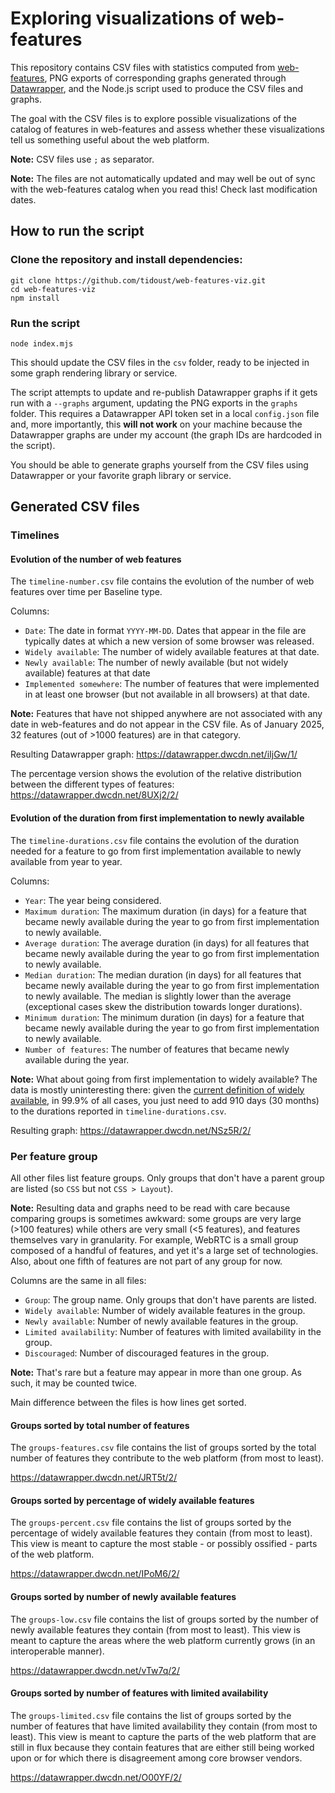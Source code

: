 # Exploring visualizations of web-features

This repository contains CSV files with statistics computed from [web-features](https://github.com/web-platform-dx/web-features), PNG exports of corresponding graphs generated through [Datawrapper](https://www.datawrapper.de/), and the Node.js script used to produce the CSV files and graphs.

The goal with the CSV files is to explore possible visualizations of the catalog of features in web-features and assess whether these visualizations tell us something useful about the web platform.

**Note:** CSV files use `;` as separator.

**Note:** The files are not automatically updated and may well be out of sync with the web-features catalog when you read this! Check last modification dates.


## How to run the script

### Clone the repository and install dependencies:

```
git clone https://github.com/tidoust/web-features-viz.git
cd web-features-viz
npm install
```

### Run the script

```
node index.mjs
```

This should update the CSV files in the `csv` folder, ready to be injected in some graph rendering library or service.

The script attempts to update and re-publish Datawrapper graphs if it gets run with a `--graphs` argument, updating the PNG exports in the `graphs` folder. This requires a Datawrapper API token set in a local `config.json` file and, more importantly, this **will not work** on your machine because the Datawrapper graphs are under my account (the graph IDs are hardcoded in the script).

You should be able to generate graphs yourself from the CSV files using Datawrapper or your favorite graph library or service.

## Generated CSV files

### Timelines

#### Evolution of the number of web features

The `timeline-number.csv` file contains the evolution of the number of web features over time per Baseline type.

Columns:
- `Date`: The date in format `YYYY-MM-DD`. Dates that appear in the file are typically dates at which a new version of some browser was released.
- `Widely available`: The number of widely available features at that date.
- `Newly available`: The number of newly available (but not widely available) features at that date
- `Implemented somewhere`: The number of features that were implemented in at least one browser (but not available in all browsers) at that date.

**Note:** Features that have not shipped anywhere are not associated with any date in web-features and do not appear in the CSV file. As of January 2025, 32 features (out of >1000 features) are in that category.

Resulting Datawrapper graph: https://datawrapper.dwcdn.net/iIjGw/1/

The percentage version shows the evolution of the relative distribution between the different types of features: https://datawrapper.dwcdn.net/8UXj2/2/

#### Evolution of the duration from first implementation to newly available

The `timeline-durations.csv` file contains the evolution of the duration needed for a feature to go from first implementation available to newly available from year to year.

Columns:
- `Year`: The year being considered.
- `Maximum duration`: The maximum duration (in days) for a feature that became newly available during the year to go from first implementation to newly available.
- `Average duration`: The average duration (in days) for all features that became newly available during the year to go from first implementation to newly available.
- `Median duration`: The median duration (in days) for all features that became newly available during the year to go from first implementation to newly available. The median is slightly lower than the average (exceptional cases skew the distribution towards longer durations).
- `Minimum duration`: The minimum duration (in days) for a feature that became newly available during the year to go from first implementation to newly available.
- `Number of features`: The number of features that became newly available during the year.

**Note:** What about going from first implementation to widely available? The data is mostly uninteresting there: given the [current definition of widely available](https://github.com/web-platform-dx/web-features/blob/main/docs/baseline.md#wider-support-high-status), in 99.9% of all cases, you just need to add 910 days (30 months) to the durations reported in `timeline-durations.csv`.

Resulting graph: https://datawrapper.dwcdn.net/NSz5R/2/

### Per feature group

All other files list feature groups. Only groups that don't have a parent group are listed (so `CSS` but not `CSS > Layout`).

**Note:** Resulting data and graphs need to be read with care because comparing groups is sometimes awkward: some groups are very large (>100 features) while others are very small (<5 features), and features themselves vary in granularity. For example, WebRTC is a small group composed of a handful of features, and yet it's a large set of technologies. Also, about one fifth of features are not part of any group for now.

Columns are the same in all files:
- `Group`: The group name. Only groups that don't have parents are listed.
- `Widely available`: Number of widely available features in the group.
- `Newly available`: Number of newly available features in the group.
- `Limited availability`: Number of features with limited availability in the group.
- `Discouraged`: Number of discouraged features in the group.

**Note:** That's rare but a feature may appear in more than one group. As such, it may be counted twice.

Main difference between the files is how lines get sorted.

#### Groups sorted by total number of features

The `groups-features.csv` file contains the list of groups sorted by the total number of features they contribute to the web platform (from most to least).

https://datawrapper.dwcdn.net/JRT5t/2/

#### Groups sorted by percentage of widely available features

The `groups-percent.csv` file contains the list of groups sorted by the percentage of widely available features they contain (from most to least). This view is meant to capture the most stable - or possibly ossified - parts of the web platform.

https://datawrapper.dwcdn.net/IPoM6/2/

#### Groups sorted by number of newly available features

The `groups-low.csv` file contains the list of groups sorted by the number of newly available features they contain (from most to least). This view is meant to capture the areas where the web platform currently grows (in an interoperable manner).

https://datawrapper.dwcdn.net/vTw7q/2/

#### Groups sorted by number of features with limited availability

The `groups-limited.csv` file contains the list of groups sorted by the number of features that have limited availability they contain (from most to least). This view is meant to capture the parts of the web platform that are still in flux because they contain features that are either still being worked upon or for which there is disagreement among core browser vendors.

https://datawrapper.dwcdn.net/O00YF/2/

